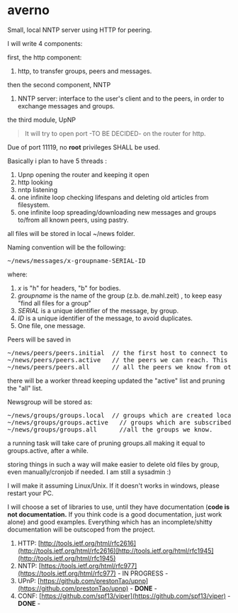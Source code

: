 # averno
Small, local NNTP server using HTTP  for peering.


I will  write 4 components:

first, the http component:

1. http, to transfer groups, peers and messages.

then the second component, NNTP

1. NNTP server: interface to the user's client and to the peers, in order to exchange messages and groups.

the third module, UpNP
  
>It will try to open port -TO BE DECIDED- on the router for http.

Due of port 11119, no **root** privileges SHALL be used.

Basically i plan to have 5 threads :

1. Upnp opening the router and keeping it open
2. http looking 
3. nntp listening 
4. one infinite loop checking lifespans and deleting old articles from filesystem.
5. one infinite loop spreading/downloading new messages and groups to/from all known peers, using pastry.

all files will be stored in local ~/news folder. 

Naming convention will be the following: 

<pre>
~/news/messages/x-groupname-SERIAL-ID
</pre>

where:

1. _x_ is "h" for headers, "b" for bodies.
2. _groupname_ is the name of the group (z.b. de.mahl.zeit) , to keep easy  "find all files for a group"
3. _SERIAL_ is a unique identifier of the message, by group.
4. _ID_ is a unique identifier of the message, to avoid duplicates.
5. One file, one message.

Peers will be saved in 

<pre>
~/news/peers/peers.initial  // the first host to connect to download other peers.
~/news/peers/peers.active   // the peers we can reach. This is the list to be shared
~/news/peers/peers.all      // all the peers we know from others
</pre>

there will be a worker thread keeping updated the "active" list and pruning the "all" list.

Newsgroup will be stored as:

<pre>
~/news/groups/groups.local  // groups which are created locally. Always considered "new". To be exposed to peers
~/news/groups/groups.active   // groups which are subscribed by the local client.
~/news/groups/groups.all      //all the groups we know. 
</pre>

a running task will take care of pruning groups.all making it equal to groups.active, after a while. 

storing things in such a way will make easier to delete old files by group, 
even manually/cronjob if needed. I am still a  sysadmin :)

I will make it assuming Linux/Unix. If it doesn't works in windows, please restart your PC.

I will choose a set of libraries to use, until they have documentation (**code is not documentation.** If you think code is a good documentation, just work alone) and good examples. Everything which has an incomplete/shitty documentation will be outscoped from the project. 

1. HTTP: [http://tools.ietf.org/html/rfc2616](http://tools.ietf.org/html/rfc2616)[http://tools.ietf.org/html/rfc1945](http://tools.ietf.org/html/rfc1945)
2. NNTP: [https://tools.ietf.org/html/rfc977](https://tools.ietf.org/html/rfc977) - IN PROGRESS -
3. UPnP: [https://github.com/prestonTao/upnp](https://github.com/prestonTao/upnp) - **DONE** -
4. CONF: [https://github.com/spf13/viper](https://github.com/spf13/viper) - **DONE** - 
